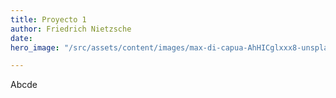 ```yaml
---
title: Proyecto 1
author: Friedrich Nietzsche
date: 
hero_image: "/src/assets/content/images/max-di-capua-AhHICglxxx8-unsplash.jpg"

---
```

Abcde